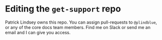 
# Editing the `get-support` repo

Patrick Lindsey owns this repo. You can assign pull-requests to `@plindblue`, or any of the core docs team members. Find me on Slack or send me an email and I can give you access.
